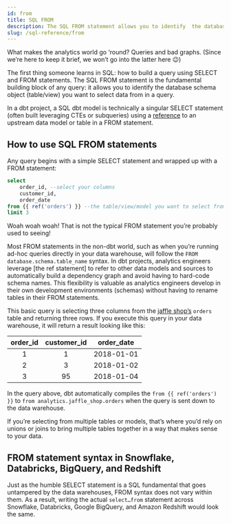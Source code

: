 ```yaml
---
id: from
title: SQL FROM
description: The SQL FROM statement allows you to identify  the database schema object (table/view) you want to select data from in a query.
slug: /sql-reference/from
---
```


<head>
    <title>Working with SQL FROM statements</title>
</head>

What makes the analytics world go ‘round? Queries and bad graphs. (Since we’re here to keep it brief, we won’t go into the latter here 😉)

The first thing someone learns in SQL: how to build a query using SELECT and FROM statements. The SQL FROM statement is the fundamental building block of any query: it allows you to identify  the database schema object (table/view) you want to select data from in a query. 

In a dbt project, a SQL dbt model is technically a singular SELECT statement (often built leveraging CTEs or subqueries) using a [reference](https://docs.getdbt.com/reference/dbt-jinja-functions/ref) to an upstream data model or table in a FROM statement.

## How to use SQL FROM statements

Any query begins with a simple SELECT statement and wrapped up with a FROM statement:

```sql
select
	order_id, --select your columns
	customer_id,
	order_date
from {{ ref('orders') }} --the table/view/model you want to select from
limit 3
```

Woah woah woah! That is not the typical FROM statement you’re probably used to seeing! 

Most FROM statements in the non-dbt world, such as when you’re running ad-hoc queries directly in your data warehouse, will follow the `FROM database.schema.table_name` syntax. In dbt projects, analytics engineers leverage [the ref statement] to refer to other data models and sources to automatically build a <Term id=“dag”>dependency graph</Term> and avoid having to hard-code schema names. This flexibility is valuable as analytics engineers develop in their own development environments (schemas) without having to rename tables in their FROM statements.

This basic query is selecting three columns from the [jaffle shop’s](https://github.com/dbt-labs/jaffle_shop/blob/main/models/orders.sql) `orders` table and returning three rows. If you execute this query in your data warehouse, it will return a result looking like this:

| **order_id** | **customer_id** | **order_date** |
|:---:|:---:|:---:|
| 1 | 1 | 2018-01-01 |
| 2 | 3 | 2018-01-02 |
| 3 | 95 | 2018-01-04 |

In the query above, dbt automatically compiles the `from {{ ref('orders') }}` to `from analytics.jaffle_shop.orders` when the query is sent down to the data warehouse.

If you’re selecting from multiple tables or models, that’s where you’d rely on unions or joins to bring multiple tables together in a way that makes sense to your data.

## FROM statement syntax in Snowflake, Databricks, BigQuery, and Redshift

Just as the humble SELECT statement is a SQL fundamental that goes untampered by the data warehouses, FROM syntax does not vary within them. As a result, writing the actual `select…from` statement across Snowflake, Databricks, Google BigQuery, and Amazon Redshift would look the same.